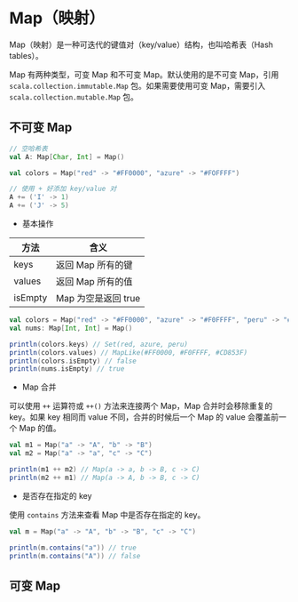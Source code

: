 # Map（映射）

Map（映射）是一种可迭代的键值对（key/value）结构，也叫哈希表（Hash tables）。

Map 有两种类型，可变 Map 和不可变 Map。默认使用的是不可变 Map，引用 `scala.collection.immutable.Map` 包。如果需要使用可变 Map，需要引入 `scala.collection.mutable.Map` 包。


## 不可变 Map

```scala
// 空哈希表
val A: Map[Char, Int] = Map()

val colors = Map("red" -> "#FF0000", "azure" -> "#FOFFFF")

// 使用 + 好添加 key/value 对
A += ('I' -> 1)
A += ('J' -> 5)
```

* 基本操作

方法     | 含义
------- | -------
keys    | 返回 Map 所有的键
values  | 返回 Map 所有的值
isEmpty | Map 为空是返回 true

```scala
val colors = Map("red" -> "#FF0000", "azure" -> "#F0FFFF", "peru" -> "#CD853F")
val nums: Map[Int, Int] = Map()

println(colors.keys) // Set(red, azure, peru)
println(colors.values) // MapLike(#FF0000, #F0FFFF, #CD853F)
println(colors.isEmpty) // false
println(nums.isEmpty) // true
```

* Map 合并

可以使用 `++` 运算符或 `++()` 方法来连接两个 Map，Map 合并时会移除重复的 key。如果 key 相同而 value 不同，合并的时候后一个 Map 的 value 会覆盖前一个 Map 的值。

```scala
val m1 = Map("a" -> "A", "b" -> "B")
val m2 = Map("a" -> "a", "c" -> "C")

println(m1 ++ m2) // Map(a -> a, b -> B, c -> C)
println(m2 ++ m1) // Map(a -> A, b -> B, c -> C)
```

* 是否存在指定的 key

使用 `contains` 方法来查看 Map 中是否存在指定的 key。

```scala
val m = Map("a" -> "A", "b" -> "B", "c" -> "C")

println(m.contains("a")) // true
println(m.contains("A")) // false
```

## 可变 Map


